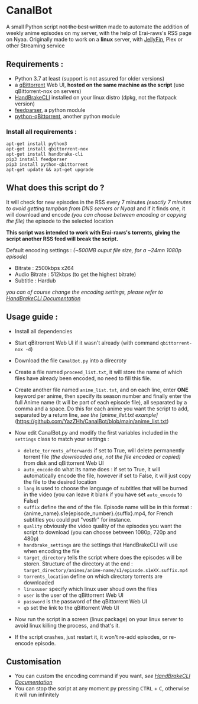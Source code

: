 # CanalBot
A small Python script ~~not the best written~~ made to automate the addition of weekly anime episodes on my server, with the help of Erai-raws's RSS page on Nyaa.
Originally made to work on a **linux** server, with [JellyFin](https://github.com/jellyfin/jellyfin), Plex or other Streaming service

## Requirements :
- Python 3.7 at least (support is not assured for older versions)
- a [qBittorrent](https://github.com/qbittorrent/qBittorrent) Web UI, **hosted on the same machine as the script** (use qBittorrent-nox on servers)
- [HandBrakeCLI](https://github.com/HandBrake/HandBrake) installed on your linux distro (dpkg, not the flatpack version)
- [feedparser](https://github.com/kurtmckee/feedparser), a python module
- [python-qBittorrent](https://github.com/v1k45/python-qBittorrent), another python module

### Install all requirements :
```
apt-get install python3
apt-get install qbittorrent-nox
apt-get install handbrake-cli
pip3 install feedparser
pip3 install python-qbittorrent
apt-get update && apt-get upgrade
```

## What does this script do ?
It will check for new episodes in the RSS every 7 minutes *(exactly 7 minutes to avoid getting tempban from DNS servers or Nyaa)* and if it finds one, it will download and encode *(you can choose between encoding or copying the file)* the episode to the selected location

**This script was intended to work with Erai-raws's torrents, giving the script another RSS feed will break the script.**

Default encoding settings : *(~500MB ouput file size, for a ~24mn 1080p episode)*
- Bitrate : 2500kbps x264
- Audio Bitrate : 512kbps (to get the highest bitrate)
- Subtitle : Hardub

*you can of course change the encoding settings, please refer to [HandBrakeCLI Documentation](https://handbrake.fr/docs/en/latest/cli/cli-options.html)*

## Usage guide :
- Install all dependencies
- Start qBitrorrent Web UI if it wasn't already (with command `qbittorrent-nox -d`)
- Download the file `CanalBot.py` into a direcroty
- Create a file named `proceed_list.txt`, it will store the name of which files have already been encoded, no need to fill this file.
- Create another file named `anime_list.txt`, and on each line, enter **ONE** keyword per anime, then specify its season number and finally enter the full Anime name (It will be part of each episode file), all separated by a comma and a space. Do this for each anime you want the script to add, separated by a return line, *see the [anime_list.txt example]*(https://github.com/YazZHh/CanalBot/blob/main/anime_list.txt)
- Now edit CanalBot.py and modify the first variables included in the `settings` class to match your settings :
  * `delete_torrents_afterwards` if set to True, will delete permanently torrent file *(the downloaded one, not the file encoded or copied)* from disk and qBittorrent Web UI
  * `auto_encode` do what its name does : if set to True, it will automatically encode the file, however if set to False, it will just copy the file to the desired location
  * `lang` is used to choose the language of subtitles that will be burned in the video (you can leave it blank if you have set `auto_encode` to False)
  * `suffix` define the end of the file. Episode name will be in this format : {anime_name}.s1e{episode_number}.{suffix}.mp4, for French subtitles you could put "vostfr" for instance.
  * `quality` obviously the video quality of the episodes you want the script to download (you can choose between 1080p, 720p and 480p)
  * `handbrake_settings` are the settings that HandBrakeCLI will use when encoding the file
  * `target_directory` tells the script where does the episodes will be storen. Structure of the directory at the end : `target_directory/animes/anime-name/s1/episode.s1eXX.suffix.mp4`
  * `torrents_location` define on which directory torrents are downloaded
  * `linuxuser` specify which linux user shoud own the files
  * `user` is the user of the qBittorrent Web UI
  * `password` is the password of the qBittorrent Web UI
  * `qb` set the link to the qBittorrent Web UI

- Now run the script in a screen (linux package) on your linux server to avoid linux killing the process, and that's it.
- If the script crashes, just restart it, it won't re-add episodes, or re-encode episode.

## Customisation
- You can custom the encoding command if you want, *see [HandBrakeCLI Documentation](https://handbrake.fr/docs/en/latest/cli/cli-options.html)*
- You can stop the script at any moment py pressing <kbd>CTRL</kbd> + <kbd>C</kbd>, otherwise it will run infinitely
